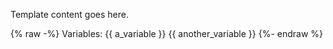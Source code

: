 Template content goes here.

{% raw -%}
Variables: {{ a_variable }} {{ another_variable }}
{%- endraw %}
